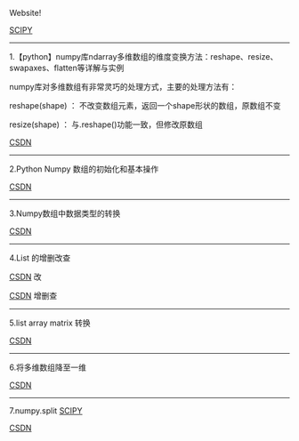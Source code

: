 Website!

[SCIPY](https://docs.scipy.org)
********************************************************************

1.【python】numpy库ndarray多维数组的维度变换方法：reshape、resize、swapaxes、flatten等详解与实例

numpy库对多维数组有非常灵巧的处理方式，主要的处理方法有：

reshape(shape) ： 不改变数组元素，返回一个shape形状的数组，原数组不变

resize(shape) ： 与.reshape()功能一致，但修改原数组

[CSDN](https://blog.csdn.net/brucewong0516/article/details/79185282)
********************************************************************
2.Python Numpy 数组的初始化和基本操作

[CSDN](https://www.cnblogs.com/saryli/p/8607630.html)
********************************************************************
3.Numpy数组中数据类型的转换

[CSDN](https://blog.csdn.net/hhu_luqi/article/details/79652351)
********************************************************************
4.List 的增删改查
 
[CSDN](https://blog.csdn.net/qq_35480483/article/details/81184639) 改

[CSDN](https://blog.csdn.net/sunflower_csdn/article/details/47757071) 增删查

********************************************************************
5.list array matrix 转换

[CSDN](https://blog.csdn.net/manjhOK/article/details/79583590)
********************************************************************
6.将多维数组降至一维

[CSDN](https://blog.csdn.net/kevin_7july/article/details/79289814)
********************************************************************
7.numpy.split
[SCIPY](https://docs.scipy.org/doc/numpy/reference/generated/numpy.split.html)

[CSDN](https://blog.csdn.net/mingyuli/article/details/81227629)
